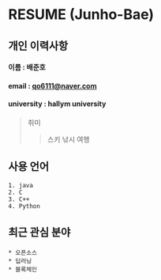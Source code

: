 # RESUME (Junho-Bae)

## 개인 이력사항

  #### 이름 : 배준호
  #### email : qo6111@naver.com
  #### university : hallym university

  > 취미
  >> 스키
  >> 낚시
  >> 여행
  
   ## 사용 언어
    1. java
    2. C
    3. C++
    4. Python
    
   ## 최근 관심 분야
    * 오픈소스
    * 딥러닝
    * 블록체인
